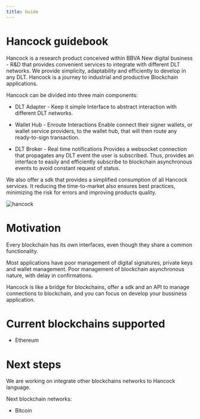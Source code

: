 ```yaml
---
title: Guide
---
```


# Hancock guidebook 

Hancock is a research product conceived within BBVA New digital business - R&D that provides convenient services to integrate with different DLT networks. We provide simplicity, adaptability and efficiently to develop in any DLT. Hancock is a journey to industrial and productive Blockchain applications. 

Hancock can be divided into three main components:

- DLT Adapter - Keep it simple Interface to abstract interaction with different DLT networks.

- Wallet Hub - Enroute Interactions Enable connect their signer wallets, or wallet service providers, to the wallet hub, that will then route any ready-to-sign transaction.

- DLT Broker - Real time notifications Provides a websocket connection that propagates any DLT event the user is subscribed. Thus, provides an interface to easily and efficiently subscribe to blockchain asynchronous events to avoid constant request of status.

We also offer a sdk that provides a simplified consumption of all Hancock services. It reducing the time-to-market also ensures best practices, minimizing the risk for errors and improving products quality. 

<img :src="$withBase('/hancock.png')" alt="hancock">

# Motivation

Every blockchain has its own interfaces, even though they share a common functionality. 

Most applications have poor management of digital signatures, private keys and wallet management. Poor management of blockchain asynchronous nature, with delay in confirmations.

Hancock is like a bridge for blockchains, offer a sdk and an API to manage connections to blockchain, and you can focus on develop your bussiness application.

# Current blockchains supported

 - Ethereum

# Next steps

We are working on integrate other blockchains networks to Hancock language. 

Next blockchain networks:
 - Bitcoin